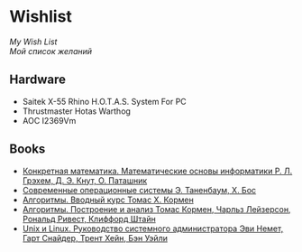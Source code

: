 # Wishlist
*My Wish List*  
*Мой список желаний*

## Hardware

* Saitek X-55 Rhino H.O.T.A.S. System For PC
* Thrustmaster Hotas Warthog
* AOC I2369Vm

## Books

* [Конкретная математика. Математические основы информатики  Р. Л. Грэхем, Д. Э. Кнут, О. Паташник](https://www.ozon.ru/context/detail/id/31333006/)
* [Современные операционные системы   Э. Таненбаум, Х. Бос](https://www.ozon.ru/context/detail/id/31649356/)
* [Алгоритмы. Вводный курс  Томас Х. Кормен](https://www.ozon.ru/context/detail/id/24903185/)
* [Алгоритмы. Построение и анализ  Томас Кормен, Чарльз Лейзерсон, Рональд Ривест, Клиффорд Штайн](https://www.ozon.ru/context/detail/id/22421471/)
* [Unix и Linux. Руководство системного администратора  Эви Немет, Гарт Снайдер, Трент Хейн, Бэн Уэйли](https://www.ozon.ru/context/detail/id/7607778/)